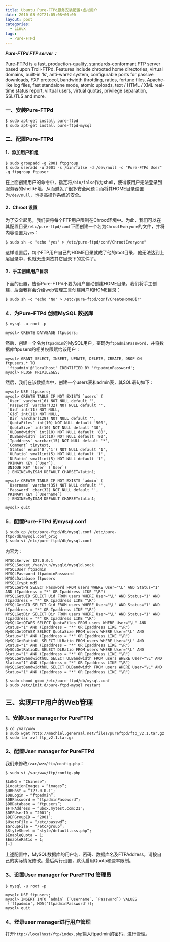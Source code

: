```yaml
---
title: Ubuntu Pure-FTPd服务安装配置+虚拟用户
date: 2010-03-02T21:05:08+00:00
layout: post
categories:
  - Linux
tags:
  - Pure-FTPd
---
```

**_Pure-FTPd FTP server：_**

[Pure-FTPd](http://www.pureftpd.org/project/pure-ftpd) is a fast, production-quality, standards-conformant FTP server based upon Troll-FTPd. Features include chrooted home directories, virtual domains, built-in ‘ls’, anti-warez system, configurable ports for passive downloads, FXP protocol, bandwidth throttling, ratios, fortune files, Apache-like log files, fast standalone mode, atomic uploads, text / HTML / XML real-time status report, virtual users, virtual quotas, privilege separation, SSL/TLS and more.

### 一、安装Pure-FTPd
```
$ sudo apt-get install pure-ftpd
$ sudo apt-get install pure-ftpd-mysql
```
<!--more-->
### 二、配置Pure-FTPd

#### 1．添加用户和组
```
$ sudo groupadd -g 2001 ftpgroup
$ sudo useradd -u 2001 -s /bin/false -d /dev/null -c "Pure-FTPd User" -g ftpgroup ftpuser
```

在上面创建用户的命令中，指定将`/bin/false`作为shell，使得该用户无法登录到服务器的shell环境，从而避免了很多安全问题；而将其HOME目录设置为`/dev/null`，也提高操作系统的安全。

#### 2．Chroot 设置

为了安全起见，我们要将每个FTP用户限制在Chroot环境中。为此，我们可以在其配置目录`/etc/pure-ftpd/conf`下面创建一个名为`ChrootEveryone`的文件，并将内容设置为`yes`：
```
$ sudo sh -c "echo 'yes' > /etc/pure-ftpd/conf/ChrootEveryone"
```

这样设置后，每个FTP用户自己的HOME目录就成了他的root目录，他无法达到上层目录中，也就无法浏览其它目录下的文件了。

#### 3．手工创建用户目录

下面的设置，告诉Pure-FTPd不要为用户自动创建HOME目录，我们将手工创建，后面我将会介绍web管理工具创建用户和HOME目录：
```
$ sudo sh -c "echo 'No' > /etc/pure-ftpd/conf/CreateHomeDir"
```

### 4．为Pure-FTPd 创建MySQL 数据库
```
$ mysql -u root -p

mysql> CREATE DATABASE ftpusers;
```

然后，创建一个名为`ftpadmin`的MySQL用户，密码为`ftpadminPassword`，并将数据库ftpusers的相关权限赋给该用户：
```
mysql> GRANT SELECT, INSERT, UPDATE, DELETE, CREATE, DROP ON ftpusers.* TO
 'ftpadmin'@'localhost' IDENTIFIED BY 'ftpadminPassword';
mysql> FLUSH PRIVILEGES;
```

然后，我们在该数据库中，创建一个users表和admin表，其SQL语句如下：
```
mysql> USE ftpusers;
mysql> CREATE TABLE IF NOT EXISTS `users` (
 `User` varchar(16) NOT NULL default '',
 `Password` varchar(32) NOT NULL default '',
 `Uid` int(11) NOT NULL,
 `Gid` int(11) NOT NULL,
 `Dir` varchar(128) NOT NULL default '',
 `QuotaFiles` int(10) NOT NULL default '500',
 `QuotaSize` int(10) NOT NULL default '30',
 `ULBandwidth` int(10) NOT NULL default '80',
 `DLBandwidth` int(10) NOT NULL default '80',
 `Ipaddress` varchar(15) NOT NULL default '*',
 `Comment` tinytext,
 `Status` enum('0','1') NOT NULL default '1',
 `ULRatio` smallint(5) NOT NULL default '1',
 `DLRatio` smallint(5) NOT NULL default '1',
 PRIMARY KEY (`User`),
 UNIQUE KEY `User` (`User`)
 ) ENGINE=MyISAM DEFAULT CHARSET=latin1;

mysql> CREATE TABLE IF NOT EXISTS `admin` (
 `Username` varchar(35) NOT NULL default '',
 `Password` char(32) NOT NULL default '',
 PRIMARY KEY (`Username`)
 ) ENGINE=MyISAM DEFAULT CHARSET=latin1;

mysql> quit
```

### 5．配置Pure-FTPd 的mysql.conf
```
$ sudo cp /etc/pure-ftpd/db/mysql.conf /etc/pure-ftpd/db/mysql.conf_orig
$ sudo vi /etc/pure-ftpd/db/mysql.conf
```

内容为：
```
MYSQLServer 127.0.0.1
MYSQLSocket /var/run/mysqld/mysqld.sock
MYSQLUser ftpadmin
MYSQLPassword ftpadminPassword
MYSQLDatabase ftpusers
MYSQLCrypt md5
MYSQLGetPW SELECT Password FROM users WHERE User="\L" AND Status="1" AND (Ipaddress = "*" OR Ipaddress LIKE "\R")
MYSQLGetUID SELECT Uid FROM users WHERE User="\L" AND Status="1" AND (Ipaddress = "*" OR Ipaddress LIKE "\R")
MYSQLGetGID SELECT Gid FROM users WHERE User="\L" AND Status="1" AND (Ipaddress = "*" OR Ipaddress LIKE "\R")
MYSQLGetDir SELECT Dir FROM users WHERE User="\L" AND Status="1" AND (Ipaddress = "*" OR Ipaddress LIKE "\R")
MySQLGetQTAFS SELECT QuotaFiles FROM users WHERE User="\L" AND Status="1" AND (Ipaddress = "*" OR Ipaddress LIKE "\R")
MySQLGetQTASZ SELECT QuotaSize FROM users WHERE User="\L" AND Status="1" AND (Ipaddress = "*" OR Ipaddress LIKE "\R")
MySQLGetRatioUL SELECT ULRatio FROM users WHERE User="\L" AND Status="1" AND (Ipaddress = "*" OR Ipaddress LIKE "\R")
MySQLGetRatioDL SELECT DLRatio FROM users WHERE User="\L" AND Status="1" AND (Ipaddress = "*" OR Ipaddress LIKE "\R")
MySQLGetBandwidthUL SELECT ULBandwidth FROM users WHERE User="\L" AND Status="1" AND (Ipaddress = "*" OR Ipaddress LIKE "\R")
MySQLGetBandwidthDL SELECT DLBandwidth FROM users WHERE User="\L" AND Status="1" AND (Ipaddress = "*" OR Ipaddress LIKE "\R")
```

```
$ sudo chmod g=o= /etc/pure-ftpd/db/mysql.conf
$ sudo /etc/init.d/pure-ftpd-mysql restart
```

## 三、实现FTP用户的Web管理

### 1、安装User manager for PureFTPd
```
$ cd /var/www
$ sudo wget http://machiel.generaal.net/files/pureftpd/ftp_v2.1.tar.gz
$ sudo tar xvf ftp_v2.1.tar.gz
```

### 2、配置User manager for PureFTPd

我们来修改`/var/www/ftp/config.php`：
```
$ sudo vi /var/www/ftp/config.php
```

```
$LANG = “Chinese”;
$LocationImages = “images”;
$DBHost = “127.0.0.1″;
$DBLogin = “ftpadmin”;
$DBPassword = “ftpadminPassword”;
$DBDatabase = “ftpusers”;
$FTPAddress = “ubox.mytest.com:21″;
$DEFUserID = “2001″;
$DEFGroupID = “2001″;
$UsersFile = “/etc/passwd”;
$GroupFile = “/etc/group”;
$StyleSheet = “style/default.css.php”;
$EnableQuota = 1;
$EnableRatio = 1;
[…]
```

上述配置中，MySQL数据库的用户名、密码、数据库名及FTPAddress，请按自己的实际情况修改。最后两行设置，默认启用Quota和速率限制。

### 3、设置User manager for PureFTPd 管理员
```
$ mysql -u root -p
```

```
mysql> USE ftpusers;
mysql> INSERT INTO `admin` (`Username`, `Password`) VALUES
 ('ftpadmin', MD5('ftpadminPassword'));
mysql> quit
```

### 4、登录user manager进行用户管理

打开`http://localhost/ftp/index.php`输入ftpadmin的密码，进行管理。